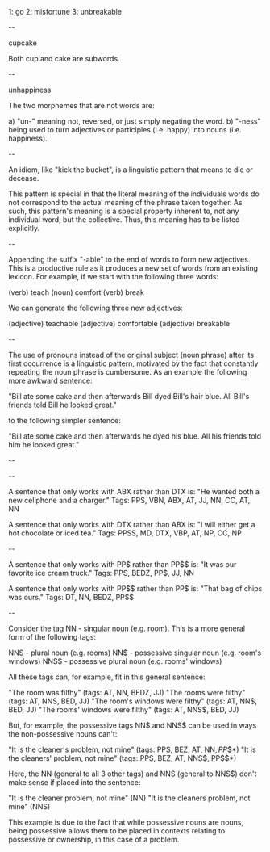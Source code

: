 1: go
2: misfortune
3: unbreakable

--

cupcake

Both cup and cake are subwords.

--

unhappiness

The two morphemes that are not words are:

a) "un-" meaning not, reversed, or just simply negating the word.
b) "-ness" being used to turn adjectives or participles (i.e. happy) into nouns (i.e. happiness).

--

An idiom, like "kick the bucket", is a linguistic pattern that means to die or decease.

This pattern is special in that the literal meaning of the individuals words do not correspond to the actual meaning of the phrase taken together. As such, this pattern's meaning is a special property inherent to, not any individual word, but the collective. Thus, this meaning has to be listed explicitly.

--

Appending the suffix "-able" to the end of words to form new adjectives. This is a productive rule as it produces a new set of words from an existing lexicon. For example, if we start with the following three words:

(verb) teach
(noun) comfort
(verb) break

We can generate the following three new adjectives:

(adjective) teachable
(adjective) comfortable
(adjective) breakable

--

The use of pronouns instead of the original subject (noun phrase) after its first occurrence is a linguistic pattern, motivated by the fact that constantly repeating the noun phrase is cumbersome. As an example the following more awkward sentence:

"Bill ate some cake and then afterwards Bill dyed Bill's hair blue. All Bill's friends told Bill he looked great."

to the following simpler sentence:

"Bill ate some cake and then afterwards he dyed his blue. All his friends told him he looked great."

--

--

A sentence that only works with ABX rather than DTX is:
"He wanted both a new cellphone and a charger."
Tags: PPS, VBN, ABX, AT, JJ, NN, CC, AT, NN

A sentence that only works with DTX rather than ABX is:
"I will either get a hot chocolate or iced tea."
Tags: PPSS, MD, DTX, VBP, AT, NP, CC, NP

--

A sentence that only works with PP$ rather than PP$$ is:
"It was our favorite ice cream truck."
Tags: PPS, BEDZ, PP$, JJ, NN

A sentence that only works with PP$$ rather than PP$ is:
"That bag of chips was ours."
Tags: DT, NN, BEDZ, PP$$

--

Consider the tag NN - singular noun (e.g. room). This is a more general form of the following tags:

NNS - plural noun (e.g. rooms)
NN$ - possessive singular noun (e.g. room's windows)
NNS$ - possessive plural noun (e.g. rooms' windows)

All these tags can, for example, fit in this general sentence:

"The room was filthy" (tags: AT, NN, BEDZ, JJ)
"The rooms were filthy" (tags: AT, NNS, BED, JJ)
"The room's windows were filthy" (tags: AT, NN$, BED, JJ)
"The rooms' windows were filthy" (tags: AT, NNS$, BED, JJ)

But, for example, the possessive tags NN$ and NNS$ can be used in ways the non-possessive nouns can't:

"It is the cleaner's problem, not mine" (tags: PPS, BEZ, AT, NN$, PP$$*)
"It is the cleaners' problem, not mine" (tags: PPS, BEZ, AT, NNS$, PP$$*)

Here, the NN (general to all 3 other tags) and NNS (general to NNS$) don't make sense if placed into the sentence:

"It is the cleaner problem, not mine" (NN)
"It is the cleaners problem, not mine" (NNS)

This example is due to the fact that while possessive nouns are nouns, being possessive allows them to be placed in contexts relating to possessive or ownership, in this case of a problem.